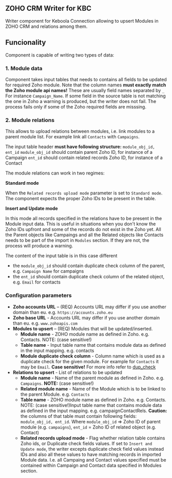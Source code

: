 ## ZOHO CRM Writer for KBC
Writer component for Keboola Connection allowing to upsert Modules in ZOHO CRM and relations among them.

## Funcionality

Component is capable of writing two types of data:

### 1. Module data

Component takes input tables that needs to contains all fields to be updated for required Zoho module. Note that the column names **must exactly match the Zoho module api names!** These are usually field names separated by `_` For instance `Campaign_Name`. If some field in the source table is not matching the one in Zoho a warning is produced, but the writer does not fail. The process fails only if some of the Zoho required fields are misssing.  

### 2. Module relations

This allows to upload relations between modules, i.e. link modules to a parent module list. For example link all `Contacts` with `Campaigns`.

The input table header **must have following structure:** `module_obj_id, ent_id` 
`module_obj_id` should contain parent Zoho ID, for instance of a Campaign
`ent_id` should contain related records Zoho ID, for instance of a Contact

The module relations can work in two regimes:

**Standard mode**

When the `Related records upload mode` parameter is set to `Standard mode`. The component expects the proper Zoho IDs to be present in the table.

**Insert and Update mode** 

In this mode all records specified in the relations have to be present in the Module input data. This is useful in situations when you don't know the Zoho IDs upfront and some of the records do not exist in the Zoho yet. All the Parent objects like Campaings and all the Related objects like Contacts needs to be part of the import in `Modules` section. If they are not, the process will produce a warning.

The content of the input table is in this case different
- the `module_obj_id` should contain duplicate check column of the parent, e.g. `Campaign Name` for campaigns
- the `ent_id` should contain duplicate check column of the related object, e.g. `Email` for contacts


### Configuration parameters

- **Zoho accounts URL** – (REQ) Accounts URL may differ if you use another domain than eu. e.g. `https://accounts.zoho.eu`
- **Zoho base URL** - Accounts URL may differ if you use another domain than eu. e.g. `www.zohoapis.com`
- **Modules to upsert** – (REQ) Modules that will be updated/inserted.
	- **Module name** - ZOHO module name as defined in Zoho. e.g. Contacts. NOTE: (case sensitive!)
	- **Table name** - Input table name that contains module data as defined in the input mapping. e.g. contacts
	- **Module duplicate check column** - Column name which is used as a duplicate check for the given module. For example for `Contacts` it may be `Email`. **Case sensitive!** For more info refer to [dup_check](https://www.zoho.com/crm/help/api/v2/#sys_def_dup_chk_flds) 
- **Relations to upsert** - List of relations to be updated
	- **Module name** - Name of the parent module as defined in Zoho. e.g. `Campaigns`. **NOTE:** (case sensitive!)
	- **Related module name** - Name of the Module which is to be linked to the parent Module. e.g. `Contacts`
	- **Table name** - ZOHO module name as defined in Zoho. e.g. Contacts. NOTE: (case sensitive!)Input table name that contains module data as defined in the input mapping. e.g. campaignContactRels. **Caution:** the columns of that table must contain following fields: `module_obj_id, ent_id`. Where `module_obj_id` => Zoho ID of parent module (e.g. `campaigns`), `ent_id` = Zoho ID of related object (e.g. Contact) 
	- **Related records upload mode** - Flag whether relation table contains Zoho ids, or Duplicate check fields values. If set to `Insert and Update mode`, the writer excepts duplicate check field values instead IDs and also all these values to have matching records in imported Module data. I.e. all Campaing and Contact values specified must be contained within Campaign and Contact data specified in Modules section.
